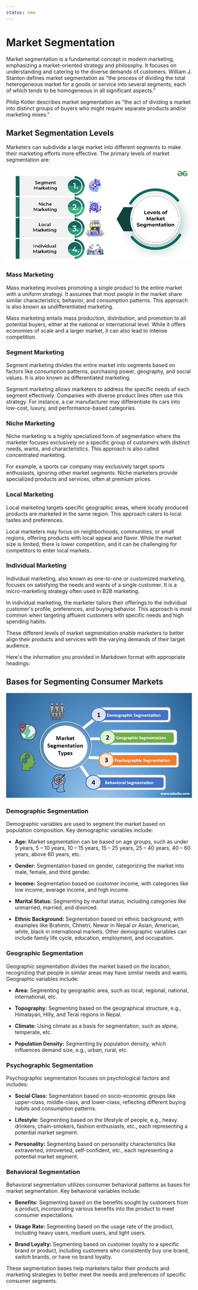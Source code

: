 ```yaml
---
status: new
---
```

# Market Segmentation

Market segmentation is a fundamental concept in modern marketing, emphasizing a market-oriented strategy and philosophy. It focuses on understanding and catering to the diverse demands of customers. William J. Stanton defines market segmentation as "the process of dividing the total heterogeneous market for a goods or service into several segments, each of which tends to be homogeneous in all significant aspects."

Philip Kotler describes market segmentation as "the act of dividing a market into distinct groups of buyers who might require separate products and/or marketing mixes."

## Market Segmentation Levels

Marketers can subdivide a large market into different segments to make their marketing efforts more effective. The primary levels of market segmentation are:

![markets](image-7.png)

### Mass Marketing

Mass marketing involves promoting a single product to the entire market with a uniform strategy. It assumes that most people in the market share similar characteristics, behavior, and consumption patterns. This approach is also known as undifferentiated marketing.

Mass marketing entails mass production, distribution, and promotion to all potential buyers, either at the national or international level. While it offers economies of scale and a larger market, it can also lead to intense competition.

### Segment Marketing

Segment marketing divides the entire market into segments based on factors like consumption patterns, purchasing power, geography, and social values. It is also known as differentiated marketing.

Segment marketing allows marketers to address the specific needs of each segment effectively. Companies with diverse product lines often use this strategy. For instance, a car manufacturer may differentiate its cars into low-cost, luxury, and performance-based categories.

### Niche Marketing

Niche marketing is a highly specialized form of segmentation where the marketer focuses exclusively on a specific group of customers with distinct needs, wants, and characteristics. This approach is also called concentrated marketing.

For example, a sports car company may exclusively target sports enthusiasts, ignoring other market segments. Niche marketers provide specialized products and services, often at premium prices.

### Local Marketing

Local marketing targets specific geographic areas, where locally produced products are marketed in the same region. This approach caters to local tastes and preferences.

Local marketers may focus on neighborhoods, communities, or small regions, offering products with local appeal and flavor. While the market size is limited, there is lower competition, and it can be challenging for competitors to enter local markets.

### Individual Marketing

Individual marketing, also known as one-to-one or customized marketing, focuses on satisfying the needs and wants of a single customer. It is a micro-marketing strategy often used in B2B marketing.

In individual marketing, the marketer tailors their offerings to the individual customer's profile, preferences, and buying behavior. This approach is most common when targeting affluent customers with specific needs and high spending habits.

These different levels of market segmentation enable marketers to better align their products and services with the varying demands of their target audience.

Here's the information you provided in Markdown format with appropriate headings:

## Bases for Segmenting Consumer Markets

![Segments bases](image-8.png)

### Demographic Segmentation

Demographic variables are used to segment the market based on population composition. Key demographic variables include:

- **Age:** Market segmentation can be based on age groups, such as under 5 years, 5 – 10 years, 10 – 15 years, 15 – 25 years, 25 – 40 years, 40 – 60 years, above 60 years, etc.

- **Gender:** Segmentation based on gender, categorizing the market into male, female, and third gender.

- **Income:** Segmentation based on customer income, with categories like low income, average income, and high income.

- **Marital Status:** Segmenting by marital status, including categories like unmarried, married, and divorced.

- **Ethnic Background:** Segmentation based on ethnic background, with examples like Brahmin, Chhetri, Newar in Nepal or Asian, American, white, black in international markets. Other demographic variables can include family life cycle, education, employment, and occupation.

### Geographic Segmentation

Geographic segmentation divides the market based on the location, recognizing that people in similar areas may have similar needs and wants. Geographic variables include:

- **Area:** Segmenting by geographic area, such as local, regional, national, international, etc.

- **Topography:** Segmenting based on the geographical structure, e.g., Himalayan, Hilly, and Terai regions in Nepal.

- **Climate:** Using climate as a basis for segmentation, such as alpine, temperate, etc.

- **Population Density:** Segmenting by population density, which influences demand size, e.g., urban, rural, etc.

### Psychographic Segmentation

Psychographic segmentation focuses on psychological factors and includes:

- **Social Class:** Segmentation based on socio-economic groups like upper-class, middle-class, and lower-class, reflecting different buying habits and consumption patterns.

- **Lifestyle:** Segmenting based on the lifestyle of people, e.g., heavy drinkers, chain-smokers, fashion enthusiasts, etc., each representing a potential market segment.

- **Personality:** Segmenting based on personality characteristics like extraverted, introverted, self-confident, etc., each representing a potential market segment.

### Behavioral Segmentation

Behavioral segmentation utilizes consumer behavioral patterns as bases for market segmentation. Key behavioral variables include:

- **Benefits:** Segmenting based on the benefits sought by customers from a product, incorporating various benefits into the product to meet consumer expectations.

- **Usage Rate:** Segmenting based on the usage rate of the product, including heavy users, medium users, and light users.

- **Brand Loyalty:** Segmenting based on customer loyalty to a specific brand or product, including customers who consistently buy one brand, switch brands, or have no brand loyalty.

These segmentation bases help marketers tailor their products and marketing strategies to better meet the needs and preferences of specific consumer segments.